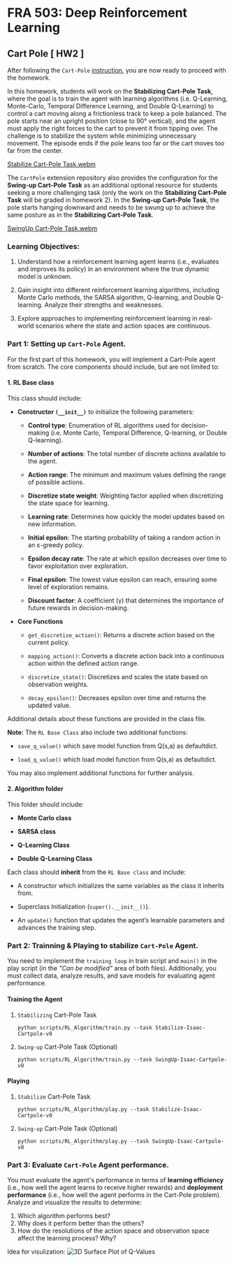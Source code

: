 # FRA 503: Deep Reinforcement Learning

## Cart Pole [ HW2 ]

After following the `Cart-Pole` [instruction](https://github.com/S-Tuchapong/FRA503-Deep-Reinforcement-Learning-for-Robotics/tree/main/CartPole_4.2.0), you are now ready to proceed with the homework.

In this homework, students will work on the **Stabilizing Cart-Pole Task**, where the goal is to train the agent with learning algorithms (i.e. Q-Learning, Monte-Carlo, Temporal Difference Learning, and Double Q-Learning) to control a cart moving along a frictionless track to keep a pole balanced. The pole starts near an upright position (close to 90° vertical), and the agent must apply the right forces to the cart to prevent it from tipping over. The challenge is to stabilize the system while minimizing unnecessary movement. The episode ends if the pole leans too far or the cart moves too far from the center.

[Stabilize Cart-Pole Task.webm](https://github.com/user-attachments/assets/5b7c8574-0ea9-4757-8248-e50095130b09)

The `CartPole` extension repository also provides the configuration for the **Swing-up Cart-Pole Task** as an additional optional resource for students seeking a more challenging task (only the work on the **Stabilizing Cart-Pole Task** will be graded in homework 2). In the **Swing-up Cart-Pole Task**, the pole starts hanging downward and needs to be swung up to achieve the same posture as in the **Stabilizing Cart-Pole Task**.

[SwingUp Cart-Pole Task.webm](https://github.com/user-attachments/assets/03ce068c-f052-416d-93d3-698c48c11606)

### Learning Objectives:
1. Understand how a reinforcement learning agent learns (i.e., evaluates and improves its policy) in an environment where the true dynamic model is unknown.

2. Gain insight into different reinforcement learning algorithms, including Monte Carlo methods, the SARSA algorithm, Q-learning, and Double Q-learning. Analyze their strengths and weaknesses.

3. Explore approaches to implementing reinforcement learning in real-world scenarios where the state and action spaces are continuous.


### Part 1: Setting up `Cart-Pole` Agent.

For the first part of this homework, you will implement a Cart-Pole agent from scratch. The core components should include, but are not limited to:

#### 1. RL Base class

This class should include:

- **Constructor `(__init__)`** to initialize the following parameters:

    - **Control type**: Enumeration of RL algorithms used for decision-making (i.e. Monte Carlo, Temporal Difference, Q-learning, or Double Q-learning).

    - **Number of actions**: The total number of discrete actions available to the agent.

    - **Action range**: The minimum and maximum values defining the range of possible actions.

    - **Discretize state weight**: Weighting factor applied when discretizing the state space for learning.

    - **Learning rate**: Determines how quickly the model updates based on new information.

    - **Initial epsilon**: The starting probability of taking a random action in an ε-greedy policy.

    - **Epsilon decay rate**: The rate at which epsilon decreases over time to favor exploitation over exploration.

    - **Final epsilon**: The lowest value epsilon can reach, ensuring some level of exploration remains.

    - **Discount factor**: A coefficient (γ) that determines the importance of future rewards in decision-making.

- **Core Functions**
    - `get_discretize_action()`: Returns a discrete action based on the current policy.

    - `mapping_action()`: Converts a discrete action back into a continuous action within the defined action range.

    - `discretize_state()`: Discretizes and scales the state based on observation weights.

    - `decay_epsilon()`: Decreases epsilon over time and returns the updated value.

Additional details about these functions are provided in the class file.

**Note:**
The `RL Base Class` also include two additional functions:

- `save_q_value()` which save model function from Q(s,a) as defaultdict.

- `load_q_value()` which load model function from Q(s,a) as defaultdict.

You may also implement additional functions for further analysis.

#### 2. Algorithm folder

This folder should include:

- **Monte Carlo class**

- **SARSA class**

- **Q-Learning Class**

- **Double Q-Learning Class**

Each class should **inherit** from the `RL Base class` and include:

- A constructor which initializes the same variables as the class it inherits from.

- Superclass Initialization (`super().__init__()`).

- An `update()` function that updates the agent’s learnable parameters and advances the training step.

### Part 2: Trainning & Playing to stabilize `Cart-Pole` Agent.

You need to implement the `training loop` in train script and `main()` in the play script (in the *"Can be modified"* area of both files). Additionally, you must collect data, analyze results, and save models for evaluating agent performance.

#### Training the Agent

1. `Stabilizing` Cart-Pole Task

    ```
    python scripts/RL_Algorithm/train.py --task Stabilize-Isaac-Cartpole-v0 
    ```

2. `Swing-up` Cart-Pole Task (Optional)
    ```
    python scripts/RL_Algorithm/train.py --task SwingUp-Isaac-Cartpole-v0
    ```

#### Playing

1. `Stabilize` Cart-Pole Task

    ```
    python scripts/RL_Algorithm/play.py --task Stabilize-Isaac-Cartpole-v0 
    ```

2. `Swing-up` Cart-Pole Task (Optional)
    ```
    python scripts/RL_Algorithm/play.py --task SwingUp-Isaac-Cartpole-v0 
    ```

### Part 3: Evaluate `Cart-Pole` Agent performance.

You must evaluate the agent's performance in terms of **learning efficiency** (i.e., how well the agent learns to receive higher rewards) and **deployment performance** (i.e., how well the agent performs in the Cart-Pole problem). Analyze and visualize the results to determine:

1. Which algorithm performs best?
2. Why does it perform better than the others?
3. How do the resolutions of the action space and observation space affect the learning process? Why?

Idea for visulization:
![3D Surface Plot of Q-Values](https://github.com/user-attachments/assets/bc27919c-2605-43be-8af1-46e55a84d574)
